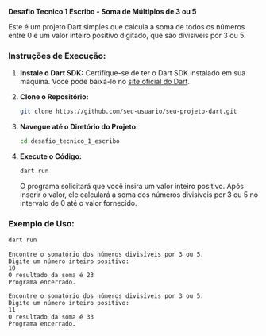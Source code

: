 **Desafio Tecnico 1 Escribo - Soma de Múltiplos de 3 ou 5**

Este é um projeto Dart simples que calcula a soma de todos os números entre 0 e um valor inteiro positivo digitado, que são divisíveis por 3 ou 5.

### Instruções de Execução:

1. **Instale o Dart SDK:**
   Certifique-se de ter o Dart SDK instalado em sua máquina. Você pode baixá-lo no [site oficial do Dart](https://dart.dev/get-dart).

2. **Clone o Repositório:**
   ```bash
   git clone https://github.com/seu-usuario/seu-projeto-dart.git
   ```

3. **Navegue até o Diretório do Projeto:**
   ```bash
   cd desafio_tecnico_1_escribo
   ```

4. **Execute o Código:**
   ```bash
   dart run
   ```

   O programa solicitará que você insira um valor inteiro positivo. Após inserir o valor, ele calculará a soma dos números divisíveis por 3 ou 5 no intervalo de 0 até o valor fornecido.
  
### Exemplo de Uso:

```bash
dart run
```

```plaintext
Encontre o somatório dos números divisíveis por 3 ou 5.
Digite um número inteiro positivo: 
10
O resultado da soma é 23
Programa encerrado.
```

```plaintext
Encontre o somatório dos números divisíveis por 3 ou 5.
Digite um número inteiro positivo: 
11
O resultado da soma é 33
Programa encerrado.
```